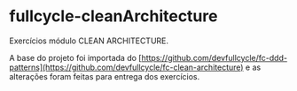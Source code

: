 # fullcycle-cleanArchitecture

Exercícios módulo CLEAN ARCHITECTURE. 

A base do projeto foi importada do [https://github.com/devfullcycle/fc-ddd-patterns](https://github.com/devfullcycle/fc-clean-architecture) e as alterações foram feitas para entrega dos exercícios.
